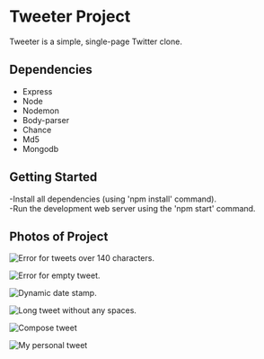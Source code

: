 # Tweeter Project

Tweeter is a simple, single-page Twitter clone.


## Dependencies

- Express
- Node
- Nodemon
- Body-parser
- Chance
- Md5
- Mongodb

## Getting Started

-Install all dependencies (using 'npm install' command). \
-Run the development web server using the 'npm start' command.


## Photos of Project

![Error for tweets over 140 characters.](https://github.com/romelt777/tweeter/blob/feature/mongodb/docs/long-tweet.png)

![Error for empty tweet.](https://github.com/romelt777/tweeter/blob/feature/mongodb/docs/empty-tweet.png)

![Dynamic date stamp.](https://github.com/romelt777/tweeter/blob/feature/mongodb/docs/dynamic-date-ago-stamp.png)

![Long tweet without any spaces.](https://github.com/romelt777/tweeter/blob/feature/mongodb/docs/long-tweet-with-no-space.png)

![Compose tweet](https://github.com/romelt777/tweeter/blob/feature/mongodb/docs/compose-tweet.png)

![My personal tweet](https://github.com/romelt777/tweeter/blob/feature/mongodb/docs/personal-tweet.png)